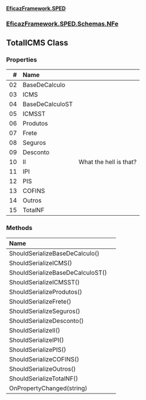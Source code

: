 #### [EficazFramework.SPED](EficazFrameworkSPED.md 'EficazFramework SPED')
### [EficazFramework.SPED.Schemas.NFe](EficazFramework.SPED.Schemas.NFe.md 'EficazFramework.SPED.Schemas.NFe')

## TotalICMS Class
### Properties

| # | Name | |
| ---: | :--- | :--- |
| 02 | BaseDeCalculo |  |
| 03 | ICMS |  |
| 04 | BaseDeCalculoST |  |
| 05 | ICMSST |  |
| 06 | Produtos |  |
| 07 | Frete |  |
| 08 | Seguros |  |
| 09 | Desconto |  |
| 10 | II | What the hell is that? |
| 11 | IPI |  |
| 12 | PIS |  |
| 13 | COFINS |  |
| 14 | Outros |  |
| 15 | TotalNF |  |
### Methods

| Name | |
| :--- | :--- |
| ShouldSerializeBaseDeCalculo() |  |
| ShouldSerializeICMS() |  |
| ShouldSerializeBaseDeCalculoST() |  |
| ShouldSerializeICMSST() |  |
| ShouldSerializeProdutos() |  |
| ShouldSerializeFrete() |  |
| ShouldSerializeSeguros() |  |
| ShouldSerializeDesconto() |  |
| ShouldSerializeII() |  |
| ShouldSerializeIPI() |  |
| ShouldSerializePIS() |  |
| ShouldSerializeCOFINS() |  |
| ShouldSerializeOutros() |  |
| ShouldSerializeTotalNF() |  |
| OnPropertyChanged(string) |  |
